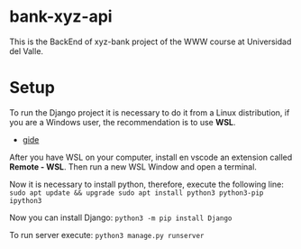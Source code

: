 # bank-xyz-api

This is the BackEnd of xyz-bank project of the WWW course at Universidad del Valle.

# Setup

To run the Django project it is necessary to do it from a Linux distribution, if you are a Windows user, the recommendation is to use **WSL**.

- [gide](https://docs.microsoft.com/en-us/windows/wsl/install-manual)

After you have WSL on your computer, install en vscode an extension called **Remote - WSL**. Then run a new WSL Window and open a terminal.

Now it is necessary to install python, therefore, execute the following line:
`sudo apt update && upgrade sudo apt install python3 python3-pip ipython3`

Now you can install Django:
`python3 -m pip install Django`

To run server execute:
`python3 manage.py runserver`
